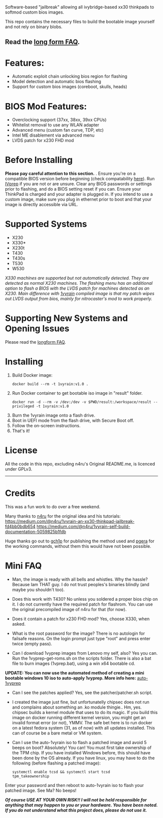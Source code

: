 Software-based "jailbreak" allowing all ivybridge-based xx30 thinkpads to softmod custom bios images.

This repo contains the necessary files to build the bootable image yourself and not rely on binary blobs.

## Read the [long form FAQ](https://medium.com/@n4ru/1vyrain-an-xx30-thinkpad-jailbreak-fd4bb0bdb654).

# Features:
- Automatic exploit chain unlocking bios region for flashing
- Model detection and automatic bios flashing
- Support for custom bios images (coreboot, skulls, heads)

# BIOS Mod Features:
- Overclocking support (37xx, 38xx, 39xx CPUs)
- Whitelist removal to use any WLAN adapter
- Advanced menu (custom fan curve, TDP, etc)
- Intel ME disablement via advanced menu
- LVDS patch for x230 FHD mod

# Before Installing
**Please pay careful attention to this section.** . Ensure you're on a compatible BIOS version before beginning (check compatability [here](https://github.com/gch1p/thinkpad-bios-software-flashing-guide#bios-versions)). Run [IVprep](https://github.com/n4ru/IVprep) if you are not or are unsure. Clear any BIOS passwords or settings prior to flashing, and do a BIOS setting reset if you can. Ensure your ThinkPad is charged and your adapter is plugged in. If you intend to use a custom image, make sure you plug in ethernet prior to boot and that your image is directly accessible via URL.

# Supported Systems
- X230
- X330*
- X230t
- T430
- T430s
- T530
- W530

*X330 machines are supported but not automatically detected. They are detected as normal X230 machines. The flashing menu has an additional option to flash a BIOS with the LVDS patch for machines detected as an X230. Main difference with [1vyrain](https://github.com/n4ru/1vrain) compiled image is that my patch wipes out LVDS output from bios, mainly for nitrocaster's mod to work properly.*

# Supporting New Systems and Opening Issues
Please read the [longform FAQ](https://medium.com/@n4ru/1vyrain-an-xx30-thinkpad-jailbreak-fd4bb0bdb654).

# Installing

1. Build Docker image:
   ```console
   docker build --rm -t 1vyrain:v1.0 .
   ```
2. Run Docker container to get bootable iso image in "result" folder.
   ```console
   docker run -d --rm -v /dev:/dev -v $PWD/result:/workspace/result --privileged -t 1vyrain:v1.0
   ```
3. Burn the 1vyrain image onto a flash drive.
4. Boot in UEFI mode from the flash drive, with Secure Boot off.
5. Follow the on-screen instructions.
6. That's it!

# License

All the code in this repo, excluding n4ru's Original README.me, is licenced under GPLv3.

---

# Credits

This was a fun work to do over a free weekend.

Many thanks to [n4ru](https://1vyra.in/) for the original idea and his tutorials:
https://medium.com/@n4ru/1vyrain-an-xx30-thinkpad-jailbreak-fd4bb0bdb654
https://medium.com/@n4ru/1vyrain-self-build-documentation-5059825b1fdb

Huge thanks go out to [gch1p](https://github.com/gch1p/thinkpad-bios-software-flashing-guide) for publishing the method used and [pgera](https://github.com/hamishcoleman/thinkpad-ec/issues/70#issuecomment-417903315) for the working commands, without them this would have not been possible.

# Mini FAQ

- Man, the image is ready with all bells and whistles. Why the hassle?
Because Iam THAT guy. I do not trust peoples's binaries blindly (and maybe you shouldn't too).

- Does this work with T430?
No unless you soldered a proper bios chip on it. I do not currently have the required patch for flashrom. You can use the original precompiled image of n4ru for that (for now).

- Does it contain a patch for x230 FHD mod?
Yes, choose X330, when asked.

- What is the root password for the image?
There is no autologin for failsafe reasons. On the login prompt just type "root" and press enter twice (empty pass).

- Can I download 1vyprep images from Lenovo my self, also?
Yes you can. Run the 1vyprep-get-roms.sh on the scripts folder. There is also a bat file to burn images (1vprep.bat), using a win x64 bootable cd.

**UPDATE: You can now use the automated method of creating a mini bootable windows 10 iso to auto-apply 1vyprep. More info here:** [auto-1vyprep](https://github.com/dpolitis/auto-1vyprep)

- Can I see the patches applied?
Yes, see the patcher/patcher.sh script.

- I created the image  just fine, but unfortunatelly chipsec does not run and complains about something an .ko module thingie..
Hm, yes. chipsec builds a kernel module that uses to do its magic. If you build this image on docker running different kernel version, you might get an invalid format error (or not), YMMV. The safe bet here is to run docker on a latest fedora system (31, as of now) with all updates installed. This can of course be a bare metal or VM system.

- Can I use the auto-1vyrain iso to flash a patched image and avoid 5 beeps on boot?
Absolutely! You can! You must first take ownership of the TPM chip. If you have installed Windows before, this should have been done by the OS already. If you have linux, you may have to do the following (before flashing a patched image):
   ```console
   systemctl enable tcsd && systemctl start tcsd
   tpm_takeownership
   ```
Enter your password and then reboot to auto-1vyrain iso to flash your patched image. See Ma? No beeps!

***Of course USE AT YOUR OWN RISK!! I will not be held responsible for anything that may happen to you or your hardware. You have been noted. If you do not understand what this project does, please do not use it.***
